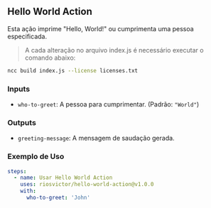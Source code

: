 ## Hello World Action

Esta ação imprime "Hello, World!" ou cumprimenta uma pessoa especificada.

> A cada alteração no arquivo index.js é necessário executar o comando abaixo:

```sh
ncc build index.js --license licenses.txt
```

### Inputs

- `who-to-greet`: A pessoa para cumprimentar. (Padrão: `"World"`)

### Outputs

- `greeting-message`: A mensagem de saudação gerada.

### Exemplo de Uso

```yaml
steps:
  - name: Usar Hello World Action
    uses: riosvictor/hello-world-action@v1.0.0
    with:
      who-to-greet: 'John'
